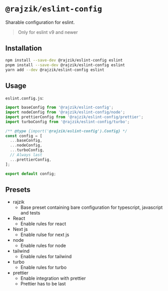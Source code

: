 # `@rajzik/eslint-config`

Sharable configuration for eslint.

> Only for eslint v9 and newer

## Installation

```sh
npm install --save-dev @rajzik/eslint-config eslint
pnpm install --save-dev @rajzik/eslint-config eslint
yarn add --dev @rajzik/eslint-config eslint
```

## Usage

`eslint.config.js`:

```javascript
import baseConfig from '@rajzik/eslint-config';
import nodeConfig from '@rajzik/eslint-config/node';
import prettierConfig from '@rajzik/eslint-config/prettier';
import turboConfig from '@rajzik/eslint-config/turbo';

/** @type {import('@rajzik/eslint-config').Config} */
const config = [
  ...baseConfig,
  ...nodeConfig,
  ...turboConfig,
  // Always last
  ...prettierConfig,
];

export default config;
```

## Presets

- rajzik
  - Base preset containing bare configuration for typescript, javascript and
    tests
- React
  - Enable rules for react
- Next js
  - Enable rulse for next js
- node
  - Enable rules for node
- tailwind
  - Enable rules for tailwind
- turbo
  - Enable rules for turbo
- prettier
  - Enable integration with prettier
  - Prettier has to be last
